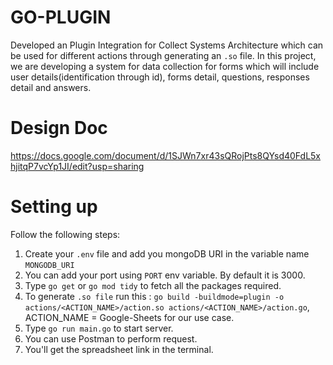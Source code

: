 # GO-PLUGIN

Developed an Plugin Integration for Collect Systems Architecture which can be used for different actions through generating an `.so` file.
In this project, we are developing a system for data collection for forms which will include user details(identification through id), forms detail, questions, responses detail and answers.

# Design Doc 

https://docs.google.com/document/d/1SJWn7xr43sQRojPts8QYsd40FdL5xhjitqP7vcYp1JI/edit?usp=sharing

# Setting up

Follow the following steps:

1. Create your `.env` file and add you mongoDB URI in the variable name `MONGODB_URI`
2. You can add your port using `PORT` env variable. By default it is 3000.
3. Type `go get` or `go mod tidy` to fetch all the packages required.
4. To generate `.so file` run this : `go build -buildmode=plugin -o actions/<ACTION_NAME>/action.so actions/<ACTION_NAME>/action.go`, ACTION_NAME = Google-Sheets for our use case.
5. Type `go run main.go` to start server.
6. You can use Postman to perform request.
7. You'll get the spreadsheet link in the terminal.